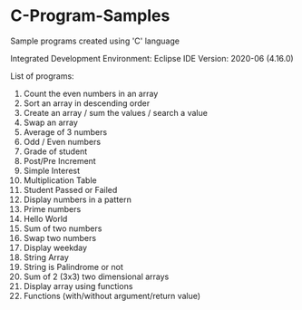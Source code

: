 # C-Program-Samples
Sample programs created using 'C' language

Integrated Development Environment: Eclipse IDE
Version: 2020-06 (4.16.0)

List of programs:
 1. Count the even numbers in an array
 2. Sort an array in descending order
 3. Create an array / sum the values / search a value
 4. Swap an array
 5. Average of 3 numbers
 6. Odd / Even numbers
 7. Grade of student
 8. Post/Pre Increment
 9. Simple Interest
10. Multiplication Table
11. Student Passed or Failed
12. Display numbers in a pattern
13. Prime numbers
14. Hello World
15. Sum of two numbers
16. Swap two numbers
17. Display weekday
18. String Array
19. String is Palindrome or not 
20. Sum of 2 (3x3) two dimensional arrays
21. Display array using functions
22. Functions (with/without argument/return value)
